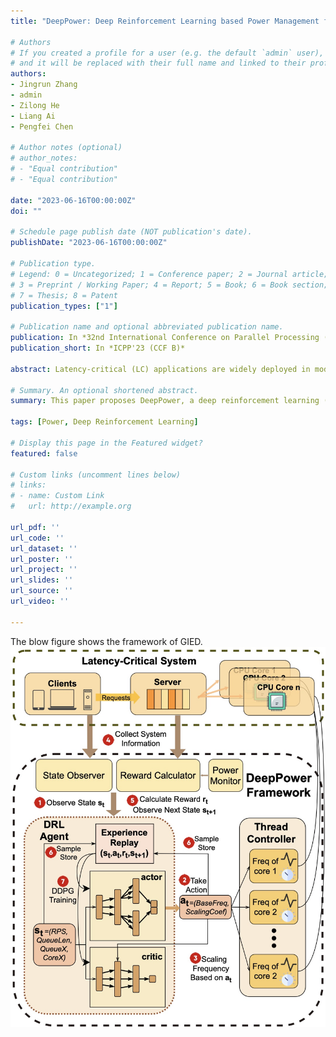```yaml
---
title: "DeepPower: Deep Reinforcement Learning based Power Management for Latency Critical Applications in Multi-core Systems"

# Authors
# If you created a profile for a user (e.g. the default `admin` user), write the username (folder name) here 
# and it will be replaced with their full name and linked to their profile.
authors:
- Jingrun Zhang
- admin
- Zilong He
- Liang Ai
- Pengfei Chen

# Author notes (optional)
# author_notes:
# - "Equal contribution"
# - "Equal contribution"

date: "2023-06-16T00:00:00Z"
doi: ""

# Schedule page publish date (NOT publication's date).
publishDate: "2023-06-16T00:00:00Z"

# Publication type.
# Legend: 0 = Uncategorized; 1 = Conference paper; 2 = Journal article;
# 3 = Preprint / Working Paper; 4 = Report; 5 = Book; 6 = Book section;
# 7 = Thesis; 8 = Patent
publication_types: ["1"]

# Publication name and optional abbreviated publication name.
publication: In *32nd International Conference on Parallel Processing (CCF B)*
publication_short: In *ICPP'23 (CCF B)*

abstract: Latency-critical (LC) applications are widely deployed in modern datacenters. Effective power management for LC applications can yield significant cost savings. However, it poses a significant challenge in maintaining the desired Service Level Aggrement (SLA) levels. Prior researches have mainly emphasized predicting the service time of request and utilize heuristic algorithms for CPU frequency adjustment. Unfortunately, the control granularity is limited to the request level and manual feature selection is needed. This paper proposes DeepPower, a deep reinforcement learning (DRL) based power management solution for LC applications. DeepPower comprises two key components, a DRL agent for monitoring the system load changes and a thread controller for CPU frequency adjustment. Considering the high overhead of the neural network and the short service time of requests, it is infeasible to employ DRL for direct adjustment of CPU frequency at the request level. Instead, DeepPower proposes a hierarchical control mechanism. That means the DRL agent adjusts the parameter of thread controller with longer intervals, and thread controller adjusts the CPU frequency with shorter intervals.  This control mechanism enables DeepPower to adapt to dynamic workloads and achieves fine-grained frequency adjustments. We evaluate DeepPower with some common LC applications under dynamic workload. The experimental results show that DeepPower saves up to 28.4\% power compared with state-of-the-art methods and reduces the percentage of request timeout.

# Summary. An optional shortened abstract.
summary: This paper proposes DeepPower, a deep reinforcement learning (DRL) based power management solution for LC applications. DeepPower comprises two key components, a DRL agent for monitoring the system load changes and a thread controller for CPU frequency adjustment. 

tags: [Power, Deep Reinforcement Learning]

# Display this page in the Featured widget?
featured: false

# Custom links (uncomment lines below)
# links:
# - name: Custom Link
#   url: http://example.org

url_pdf: ''
url_code: ''
url_dataset: ''
url_poster: ''
url_project: ''
url_slides: ''
url_source: ''
url_video: ''

---
```

The blow figure shows the framework of GIED.
![DeepPower Framework](./DeepPower.jpg)

